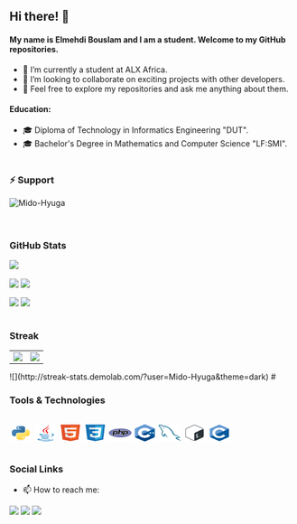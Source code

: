 ## Hi there! 👋

#### My name is Elmehdi Bouslam and I am a student. Welcome to my GitHub repositories.

- 🌱 I’m currently a student at ALX Africa.
- 👯 I’m looking to collaborate on exciting projects with other developers.
- 💬 Feel free to explore my repositories and ask me anything about them.

#### Education:

- 🎓 Diploma of Technology in Informatics Engineering "DUT".
- 🎓 Bachelor's Degree in Mathematics and Computer Science "LF:SMI".

#

### ⚡ Support
<p><a target="blank" href="https://www.paypal.com/paypalme/midohyuga"> <img align="left" src="https://cdn.buymeacoffee.com/buttons/v2/default-yellow.png" height="50" width="210" alt="Mido-Hyuga" /></a></p><br><br>

#

### GitHub Stats
![](http://github-profile-summary-cards.vercel.app/api/cards/profile-details?username=Mido-Hyuga&theme=onedark)

![](http://github-profile-summary-cards.vercel.app/api/cards/repos-per-language?username=Mido-Hyuga&theme=default) ![](http://github-profile-summary-cards.vercel.app/api/cards/most-commit-language?username=Mido-Hyuga&theme=default)

![](http://github-profile-summary-cards.vercel.app/api/cards/stats?username=Mido-Hyuga&theme=default) ![](http://github-profile-summary-cards.vercel.app/api/cards/productive-time?username=Mido-Hyuga&theme=default&utcOffset=8)

#

### Streak
<table><tr><td valign="top" width="50%">

<img src="https://github-readme-stats.vercel.app/api?username=Mido-Hyuga&show_icons=true&theme=onedark" align="left" style="width: 100%" />

</td><td valign="top" width="50%">

<img src="https://github-readme-stats.vercel.app/api/top-langs/?username=Mido-Hyuga&show_icons=true&theme=onedark" align="left" style="width: 100%" />
 
</td></tr></table>
![](http://streak-stats.demolab.com/?user=Mido-Hyuga&theme=dark)
#

### Tools & Technologies
<div style="display:inline_block"><br>
  <img align="center" alt="Python" height="30" width="40" src="https://raw.githubusercontent.com/devicons/devicon/master/icons/python/python-original.svg">
  <img align="center" alt="Java" height="30" width="40" src="https://raw.githubusercontent.com/devicons/devicon/master/icons/java/java-original.svg">
  <img align="center" alt="HTML" height="30" width="40" src="https://raw.githubusercontent.com/devicons/devicon/master/icons/html5/html5-original.svg">
  <img align="center" alt="CSS" height="30" width="40" src="https://raw.githubusercontent.com/devicons/devicon/master/icons/css3/css3-original.svg">
  <img align="center" alt="PHP" height="30" width="40" src="https://raw.githubusercontent.com/devicons/devicon/master/icons/php/php-original.svg">
  <img align="center" alt="C++" height="30" width="40" src="https://raw.githubusercontent.com/devicons/devicon/master/icons/cplusplus/cplusplus-original.svg">
  <img align="center" alt="MySQL" height="30" width="40" src="https://raw.githubusercontent.com/devicons/devicon/master/icons/mysql/mysql-original.svg">
  <img align="center" alt="Shell" height="30" width="40" src="https://raw.githubusercontent.com/devicons/devicon/master/icons/bash/bash-original.svg">
  <img align="center" alt="C" height="30" width="40" src="https://raw.githubusercontent.com/devicons/devicon/master/icons/c/c-original.svg">
</div>

#

### Social Links
- 📫 How to reach me: 
<div> 
  <a href="https://www.instagram.com/elmehdihyuga" target="_blank"><img src="https://img.shields.io/badge/-Instagram-%23E4405F?style=for-the-badge&logo=instagram&logoColor=white" target="_blank"></a>
  <a href = "mailto:elmehdibouslam@gmail.com"><img src="https://img.shields.io/badge/-Gmail-%23333?style=for-the-badge&logo=gmail&logoColor=white" target="_blank"></a>
  <a href="https://www.linkedin.com/in/bouslam-elmehdi-hyuga" target="_blank"><img src="https://img.shields.io/badge/-LinkedIn-%230077B5?style=for-the-badge&logo=linkedin&logoColor=white" target="_blank"></a>
</div>

